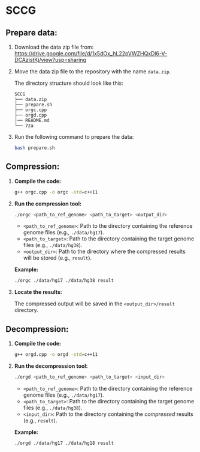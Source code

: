 # SCCG

## Prepare data:
1. Download the data zip file from: https://drive.google.com/file/d/1x5dOx_hL22pVWZHQxDl6-V-DCAzistKj/view?usp=sharing

2. Move the data zip file to the repository with the name `data.zip`.

   The directory structure should look like this:
   ```
   SCCG
   ├── data.zip
   ├── prepare.sh
   ├── orgc.cpp
   ├── orgd.cpp
   |── README.md
   └── 7za
   ```

3. Run the following command to prepare the data:
    ```bash
    bash prepare.sh
    ```


## Compression:

1.  **Compile the code:**

    ```bash
    g++ orgc.cpp -o orgc -std=c++11
    ```

2.  **Run the compression tool:**

    ```bash
    ./orgc <path_to_ref_genome> <path_to_target> <output_dir>
    ```

    -   `<path_to_ref_genome>`:  Path to the directory containing the reference genome files (e.g., `./data/hg17`).
    -   `<path_to_target>`: Path to the directory containing the target genome files (e.g., `./data/hg38`).
    -   `<output_dir>`: Path to the directory where the compressed results will be stored (e.g., `result`).

    **Example:**

    ```bash
    ./orgc ./data/hg17 ./data/hg38 result
    ```

3.  **Locate the results:**

    The compressed output will be saved in the `<output_dir>/result` directory.

## Decompression:

1.  **Compile the code:**

    ```bash
    g++ orgd.cpp -o orgd -std=c++11
    ```

2.  **Run the decompression tool:**

    ```bash
    ./orgd <path_to_ref_genome> <path_to_target> <input_dir>
    ```

    -   `<path_to_ref_genome>`: Path to the directory containing the reference genome files (e.g., `./data/hg17`).
    -   `<path_to_target>`: Path to the directory containing the target genome files (e.g., `./data/hg38`).
    -   `<input_dir>`: Path to the directory containing the *compressed* results (e.g., `result`).

    **Example:**

    ```bash
    ./orgd ./data/hg17 ./data/hg18 result
    ```
